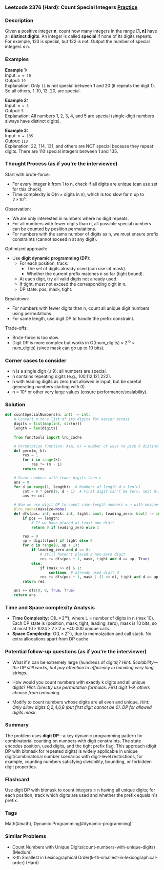 ### Leetcode 2376 (Hard): Count Special Integers [Practice](https://leetcode.com/problems/count-special-integers)

### Description  
Given a positive integer **n**, count how many integers in the range **[1, n]** have all **distinct digits**. An integer is called **special** if none of its digits repeats. For example, 123 is special, but 122 is not. Output the number of special integers ≤ n.

### Examples  

**Example 1:**  
Input: `n = 20`  
Output: `19`  
Explanation: Only `11` is not special between 1 and 20 (it repeats the digit 1). So all others, 1..10, 12..20, are special.

**Example 2:**  
Input: `n = 5`  
Output: `5`  
Explanation: All numbers 1, 2, 3, 4, and 5 are special (single-digit numbers always have distinct digits).

**Example 3:**  
Input: `n = 135`  
Output: `110`  
Explanation: 22, 114, 131, and others are NOT special because they repeat digits. There are 110 special integers between 1 and 135.

### Thought Process (as if you’re the interviewee)  
Start with brute-force:  
- For every integer k from 1 to n, check if all digits are unique (can use set for this check).  
- Time complexity is O(n × digits in n), which is too slow for n up to 2 × 10⁹.

Observation:  
- We are only interested in numbers where no digit repeats.  
- For all numbers with fewer digits than n, all possible special numbers can be counted by position permutations.  
- For numbers with the same number of digits as n, we must ensure prefix constraints (cannot exceed n at any digit).

Optimized approach:  
- Use **digit dynamic programming (DP)**:  
    - For each position, track:
        - The set of digits already used (can use int mask).
        - Whether the current prefix matches n so far (tight bound).
    - At each digit, try all valid digits not already used.
    - If tight, must not exceed the corresponding digit in n.
    - DP state: pos, mask, tight.  

Breakdown:  
- For numbers with fewer digits than n, count all unique digit numbers using permutations.
- For same length, use digit DP to handle the prefix constraint.

Trade-offs:  
- Brute-force is too slow.
- Digit DP is more complex but works in O((num_digits) × 2¹⁰ × num_digits) (since mask can go up to 10 bits).

### Corner cases to consider  
- n is a single digit (≤ 9): all numbers are special.
- n contains repeating digits (e.g., 100,112,121,222).
- n with leading digits as zero (not allowed in input, but be careful generating numbers starting with 0).
- n = 10⁹ or other very large values (ensure performance/scalability).

### Solution

```python
def countSpecialNumbers(n: int) -> int:
    # Convert n to a list of its digits for easier access
    digits = list(map(int, str(n)))
    length = len(digits)
    
    from functools import lru_cache

    # Permutation function: A(m, k) = number of ways to pick k distinct items from m options with order
    def perm(m, k):
        res = 1
        for i in range(k):
            res *= (m - i)
        return res

    # Count numbers with fewer digits than n
    ans = 0
    for d in range(1, length):  # Numbers of length d < len(n)
        cnt = 9 * perm(9, d - 1)  # First digit can't be zero, next d-1 can pick from 9 non-used
        ans += cnt

    # Now we use digit DP to count same-length numbers ≤ n with unique digits
    @lru_cache(maxsize=None)
    def dfs(pos: int, mask: int, tight: bool, leading_zero: bool) -> int:
        if pos == length:
            # If we have placed at least one digit
            return 0 if leading_zero else 1

        res = 0
        up = digits[pos] if tight else 9
        for d in range(0, up + 1):
            if leading_zero and d == 0:
                # still haven't placed a non-zero digit
                res += dfs(pos + 1, mask, tight and d == up, True)
            else:
                if (mask >> d) & 1:
                    continue  # already used digit d
                res += dfs(pos + 1, mask | (1 << d), tight and d == up, False)
        return res

    ans += dfs(0, 0, True, True)
    return ans
```

### Time and Space complexity Analysis  

- **Time Complexity:** O(L × 2¹⁰), where L = number of digits in n (max 10). Each DP state is (position, mask, tight, leading_zero), mask is 10 bits, so at most 10 × 1024 × 2 × 2 = ~40,000 unique calls.
- **Space Complexity:** O(L × 2¹⁰), due to memoization and call stack. No extra allocations apart from DP cache.

### Potential follow-up questions (as if you’re the interviewer)  

- What if n can be extremely large (hundreds of digits)?
  *Hint: Scalability—the DP still works, but pay attention to efficiency in handling very long strings.*

- How would you count numbers with exactly k digits and all unique digits?
  *Hint: Directly use permutation formulas. First digit 1–9, others choose from remaining.*

- Modify to count numbers whose digits are all even and unique.
  *Hint: Only allow digits 0,2,4,6,8 (but first digit cannot be 0). DP for allowed digits mask.*

### Summary
The problem uses **digit DP**—a key dynamic programming pattern for combinatorial counting on numbers with digit constraints. The state encodes position, used digits, and the tight prefix flag. This approach (digit DP with bitmask for repeated digits) is widely applicable in unique digit/combinatorial number scenarios with digit-level restrictions, for example, counting numbers satisfying divisibility, bounding, or forbidden digit properties.


### Flashcard
Use digit DP with bitmask to count integers ≤ n having all unique digits; for each position, track which digits are used and whether the prefix equals n's prefix.

### Tags
Math(#math), Dynamic Programming(#dynamic-programming)

### Similar Problems
- Count Numbers with Unique Digits(count-numbers-with-unique-digits) (Medium)
- K-th Smallest in Lexicographical Order(k-th-smallest-in-lexicographical-order) (Hard)